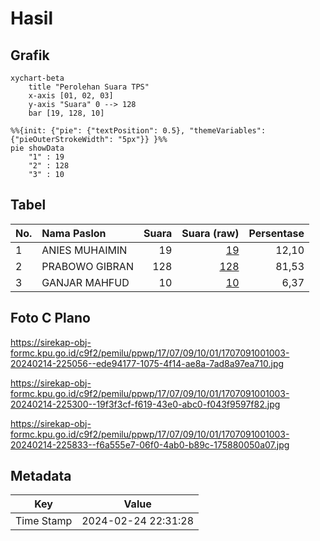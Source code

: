 # Hasil

## Grafik

```mermaid
xychart-beta
    title "Perolehan Suara TPS"
    x-axis [01, 02, 03]
    y-axis "Suara" 0 --> 128
    bar [19, 128, 10]
```

```mermaid
%%{init: {"pie": {"textPosition": 0.5}, "themeVariables": {"pieOuterStrokeWidth": "5px"}} }%%
pie showData
    "1" : 19
    "2" : 128
    "3" : 10
```

## Tabel

| No. | Nama Paslon    | Suara | Suara (raw) | Persentase |
|:--- |:-------------- | -----:| -----------:| ----------:|
| 1   | ANIES MUHAIMIN | 19    | [19][p-1]   | 12,10      |
| 2   | PRABOWO GIBRAN | 128   | [128][p-2]  | 81,53      |
| 3   | GANJAR MAHFUD  | 10    | [10][p-3]   | 6,37       |


[p-1]: https://github.com/gigit-pemilu/pemilu-2024-17-bengkulu/blob/main/pilpres/hitung-suara/sub/17-bengkulu/sub/07-lebong/sub/09-tubei/sub/1001-tanjung-agung/sub/003-tps/sub/paslon-1.txt
[p-2]: https://github.com/gigit-pemilu/pemilu-2024-17-bengkulu/blob/main/pilpres/hitung-suara/sub/17-bengkulu/sub/07-lebong/sub/09-tubei/sub/1001-tanjung-agung/sub/003-tps/sub/paslon-2.txt
[p-3]: https://github.com/gigit-pemilu/pemilu-2024-17-bengkulu/blob/main/pilpres/hitung-suara/sub/17-bengkulu/sub/07-lebong/sub/09-tubei/sub/1001-tanjung-agung/sub/003-tps/sub/paslon-3.txt

## Foto C Plano

https://sirekap-obj-formc.kpu.go.id/c9f2/pemilu/ppwp/17/07/09/10/01/1707091001003-20240214-225056--ede94177-1075-4f14-ae8a-7ad8a97ea710.jpg

https://sirekap-obj-formc.kpu.go.id/c9f2/pemilu/ppwp/17/07/09/10/01/1707091001003-20240214-225300--19f3f3cf-f619-43e0-abc0-f043f9597f82.jpg

https://sirekap-obj-formc.kpu.go.id/c9f2/pemilu/ppwp/17/07/09/10/01/1707091001003-20240214-225833--f6a555e7-06f0-4ab0-b89c-175880050a07.jpg


## Metadata

| Key        | Value               |
| ---------- | ------------------- |
| Time Stamp | 2024-02-24 22:31:28 |



